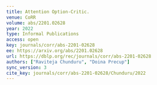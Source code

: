 ```yaml
---
title: Attention Option-Critic.
venue: CoRR
volume: abs/2201.02628
year: 2022
type: Informal Publications
access: open
key: journals/corr/abs-2201-02628
ee: https://arxiv.org/abs/2201.02628
url: https://dblp.org/rec/journals/corr/abs-2201-02628
authors: ["Raviteja Chunduru", "Doina Precup"]
sync_version: 3
cite_key: journals/corr/abs-2201-02628/Chunduru/2022
---
```

